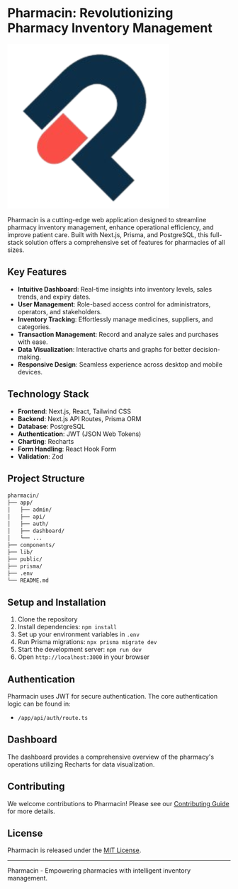# Pharmacin: Revolutionizing Pharmacy Inventory Management

![Pharmacin Logo](/public/logo.png)

Pharmacin is a cutting-edge web application designed to streamline pharmacy inventory management, enhance operational efficiency, and improve patient care. Built with Next.js, Prisma, and PostgreSQL, this full-stack solution offers a comprehensive set of features for pharmacies of all sizes.

## Key Features

- **Intuitive Dashboard**: Real-time insights into inventory levels, sales trends, and expiry dates.
- **User Management**: Role-based access control for administrators, operators, and stakeholders.
- **Inventory Tracking**: Effortlessly manage medicines, suppliers, and categories.
- **Transaction Management**: Record and analyze sales and purchases with ease.
- **Data Visualization**: Interactive charts and graphs for better decision-making.
- **Responsive Design**: Seamless experience across desktop and mobile devices.

## Technology Stack

- **Frontend**: Next.js, React, Tailwind CSS
- **Backend**: Next.js API Routes, Prisma ORM
- **Database**: PostgreSQL
- **Authentication**: JWT (JSON Web Tokens)
- **Charting**: Recharts
- **Form Handling**: React Hook Form
- **Validation**: Zod

## Project Structure

```
pharmacin/
├── app/
│   ├── admin/
│   ├── api/
│   ├── auth/
│   ├── dashboard/
│   └── ...
├── components/
├── lib/
├── public/
├── prisma/
├── .env
└── README.md
```

## Setup and Installation

1. Clone the repository
2. Install dependencies: `npm install`
3. Set up your environment variables in `.env`
4. Run Prisma migrations: `npx prisma migrate dev`
5. Start the development server: `npm run dev`
6. Open `http://localhost:3000` in your browser

## Authentication

Pharmacin uses JWT for secure authentication. The core authentication logic can be found in:

- `/app/api/auth/route.ts`

## Dashboard

The dashboard provides a comprehensive overview of the pharmacy's operations utilizing Recharts for data visualization.

## Contributing

We welcome contributions to Pharmacin! Please see our [Contributing Guide](CONTRIBUTING.md) for more details.

## License

Pharmacin is released under the [MIT License](LICENSE).

---

Pharmacin - Empowering pharmacies with intelligent inventory management.
